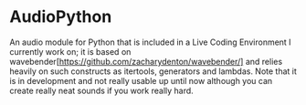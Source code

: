AudioPython
===========

An audio module for Python that is included in a Live Coding Environment I currently work on;
it is based on wavebender[https://github.com/zacharydenton/wavebender/] and relies heavily
on such constructs as itertools, generators and lambdas. Note that it is in development and
not really usable up until now although you can create really neat sounds if you work really
hard.
